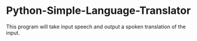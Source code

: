 # Python-Simple-Language-Translator
This program will take input speech and output a spoken translation of the input.
